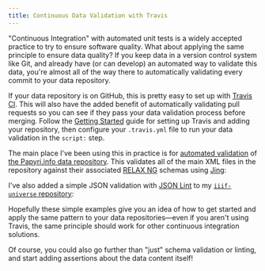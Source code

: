 ```yaml
---
title: Continuous Data Validation with Travis
---
```

"Continuous Integration" with automated unit tests is a widely accepted practice to try to ensure software quality. What about applying the same principle to ensure data quality? If you keep data in a version control system like Git, and already have (or can develop) an automated way to validate this data, you're almost all of the way there to automatically validating every commit to your data repository.

If your data repository is on GitHub, this is pretty easy to set up with [Travis CI](https://travis-ci.org/). This will also have the added benefit of automatically validating pull requests so you can see if they pass your data validation process before merging. Follow the [Getting Started](https://docs.travis-ci.com/user/getting-started/) guide for setting up Travis and adding your repository, then configure your `.travis.yml` file to run your data validation in the `script:` step.

The main place I've been using this in practice is for [automated validation](https://travis-ci.org/papyri/idp.data) of [the Papyri.info data repository](https://github.com/papyri/idp.data). This validates all of the main XML files in the repository against their associated [RELAX NG](https://en.wikipedia.org/wiki/RELAX_NG) schemas using [Jing](http://www.thaiopensource.com/relaxng/jing.html):

<script src="https://gist-it.appspot.com/github/papyri/idp.data/blob/master/.travis.yml"></script>

I've also added a simple JSON validation with [JSON Lint](https://github.com/zaach/jsonlint) to my [`iiif-universe` repository](https://github.com/ryanfb/iiif-universe):

<script src="https://gist-it.appspot.com/github/ryanfb/iiif-universe/blob/gh-pages/.travis.yml"></script>

Hopefully these simple examples give you an idea of how to get started and apply the same pattern to your data repositories—even if you aren't using Travis, the same principle should work for other continuous integration solutions. 

Of course, you could also go further than "just" schema validation or linting, and start adding assertions about the data content itself!
